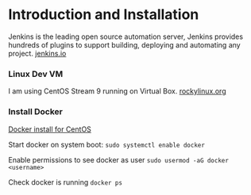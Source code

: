 # Introduction and Installation

Jenkins is the leading open source automation server, Jenkins provides hundreds of plugins to support building, deploying and automating any project.
[jenkins.io](https://www.jenkins.io/)

### Linux Dev VM

I am using CentOS Stream 9 running on Virtual Box.
[rockylinux.org](https://rockylinux.org)

### Install Docker

[Docker install for CentOS](https://docs.docker.com/engine/install/centos/)

Start docker on system boot:
`sudo systemctl enable docker`

Enable permissions to see docker as user
`sudo usermod -aG docker <username>`

Check docker is running
`docker ps`
